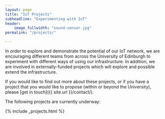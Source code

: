 ```yaml
---
layout: page
title: "IoT Projects"
subheadline: "Experimenting with IoT"
header:
    image_fullwidth: "sound-sensor.jpg"
permalink: "/projects/"

---
```


In order to explore and demonstrate the potential of our IoT network, we are encouraging different teams from across the University of Edinburgh to experiment with different ways of using our infrastructure.  In addition, we are involved in externally-funded projects which will explore and possible extend the infrastructure.

If you would like to find out more about these projects, or if you have a project that you would like to propose (within or beyond the University), please [get in touch]({{ site.url }}/contact/).

The following projects are currently underway:

{% include _projects.html %}
